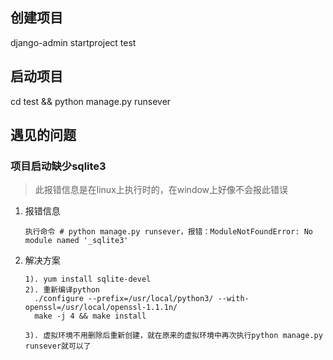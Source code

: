 

## 创建项目

django-admin startproject  test



## 启动项目

cd test    &&  python manage.py runsever



















## 遇见的问题

### 项目启动缺少sqlite3

> 此报错信息是在linux上执行时的，在window上好像不会报此错误

1. 报错信息

   ```
   执行命令 # python manage.py runsever，报错：ModuleNotFoundError: No module named '_sqlite3'
   ```

   

2. 解决方案

   ```
   1). yum install sqlite-devel
   2). 重新编译python
   	 ./configure --prefix=/usr/local/python3/ --with-openssl=/usr/local/openssl-1.1.1n/  
   	 make -j 4 && make install
   
   3). 虚拟环境不用删除后重新创建，就在原来的虚拟环境中再次执行python manage.py runsever就可以了
   ```

   

   

